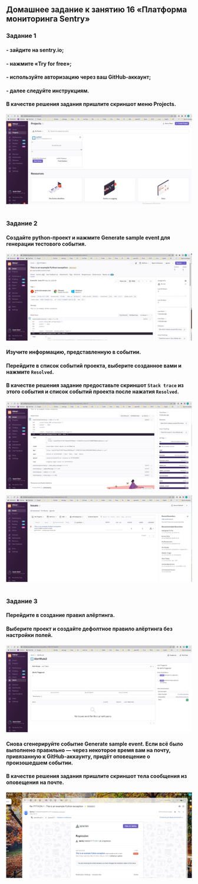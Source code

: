 ## Домашнее задание к занятию 16 «Платформа мониторинга Sentry» ##


### Задание 1  ###

#### - зайдите на sentry.io; ####
#### - нажмите «Try for free»; ####
#### - используйте авторизацию через ваш GitHub-аккаунт; ####
#### - далее следуйте инструкциям. ####

#### В качестве решения задания пришлите скриншот меню Projects. ####

![img.png](img.png)
#

### Задание 2 ###


#### Создайте python-проект и нажмите Generate sample event для генерации тестового события. ####

![img_1.png](img_1.png)

#### Изучите информацию, представленную в событии. ####

#### Перейдите в список событий проекта, выберите созданное вами и нажмите `Resolved`. ####

#### В качестве решения задание предоставьте скриншот `Stack trace` из этого события и список событий проекта после нажатия `Resolved`. ####

![img_2.png](img_2.png)

![img_3.png](img_3.png)
#

### Задание 3 ###


#### Перейдите в создание правил алёртинга. ####

#### Выберите проект и создайте дефолтное правило алёртинга без настройки полей. ####

![img_4.png](img_4.png)

#### Снова сгенерируйте событие Generate sample event. Если всё было выполнено правильно — через некоторое время вам на почту, привязанную к GitHub-аккаунту, придёт оповещение о произошедшем событии. ####


#### В качестве решения задания пришлите скриншот тела сообщения из оповещения на почте. ####

![img_5.png](img_5.png)